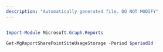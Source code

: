 ```yaml
---
description: "Automatically generated file. DO NOT MODIFY"
---
```


```powershell

Import-Module Microsoft.Graph.Reports

Get-MgReportSharePointSiteUsageStorage -Period $periodId 

```